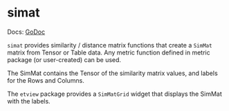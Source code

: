 # simat

Docs: [GoDoc](https://pkg.go.dev/cogentcore.org/core/tensor/stats/simat)

`simat` provides similarity / distance matrix functions that create a `SimMat` matrix from Tensor or Table data.  Any metric function defined in metric package (or user-created) can be used.

The SimMat contains the Tensor of the similarity matrix values, and labels for the Rows and Columns.

The `etview` package provides a `SimMatGrid` widget that displays the SimMat with the labels.

